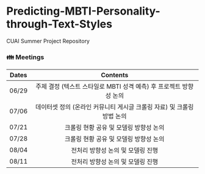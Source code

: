 # Predicting-MBTI-Personality-through-Text-Styles
CUAI Summer Project Repository

### 👪 Meetings
| **Dates** | **Contents** |
|:--------:|:--------:|
| 06/29 | 주제 결정 (텍스트 스타일로 MBTI 성격 예측) 후 프로젝트 방향성 논의 |
| 07/06 | 데이터셋 정의 (온라인 커뮤니티 게시글 크롤링 자료) 및 크롤링 방법 논의 |
| 07/21 | 크롤링 현황 공유 및 모델링 방향성 논의 |
| 07/28 | 크롤링 현황 공유 및 모델링 방향성 논의 |
| 08/04 | 전처리 방향성 논의 및 모델링 진행 |
| 08/11 | 전처리 방향성 논의 및 모델링 진행 |

